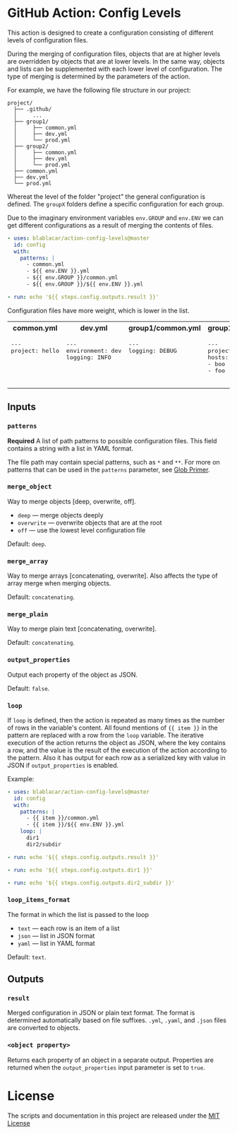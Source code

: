 # GitHub Action: Config Levels

This action is designed to create a configuration consisting of different levels of configuration files.

During the merging of configuration files, objects that are at higher levels are overridden by objects that are at lower levels.
In the same way, objects and lists can be supplemented with each lower level of configuration.
The type of merging is determined by the parameters of the action.

For example, we have the following file structure in our project:

```
project/
  ├── .github/
  │     ...
  ├── group1/
  │     ├── common.yml
  │     ├── dev.yml
  │     └── prod.yml
  ├── group2/
  │     ├── common.yml
  │     ├── dev.yml
  │     └── prod.yml
  ├── common.yml
  ├── dev.yml
  └── prod.yml
```

Whereat the level of the folder "project" the general configuration is defined.
The `groupX` folders define a specific configuration for each group.

Due to the imaginary environment variables `env.GROUP` and `env.ENV` we can get different configurations as a result of merging the contents of files.

```yml
- uses: blablacar/action-config-levels@master
  id: config
  with:
    patterns: |
      - common.yml
      - ${{ env.ENV }}.yml
      - ${{ env.GROUP }}/common.yml
      - ${{ env.GROUP }}/${{ env.ENV }}.yml

- run: echo '${{ steps.config.outputs.result }}'
```

Configuration files have more weight, which is lower in the list.

<table>
  <tr>
    <th>common.yml</th><th>dev.yml</th><th>group1/common.yml</th><th>group1/dev.yml</th><th>Result</th>
  </tr>
  <tr>
    <td valign="top">
<pre>
---
project: hello
</pre>
    </td><td valign="top">
<pre>
---
environment: dev
logging: INFO
</pre>
    </td><td valign="top">
<pre>
---
logging: DEBUG
</pre>
    </td><td valign="top">
<pre>
---
project: World
hosts:
- boo
- foo
</pre>
    </td><td valign="top">
<pre>
{
  "project": "World",
  "environment": "dev",
  "logging": "DEBUG",
  "hosts": ["boo", "foo"]
}
</pre>
    </td>
  </tr>
</table>

## Inputs

### `patterns`

**Required** A list of path patterns to possible configuration files.
This field contains a string with a list in YAML format.

The file path may contain special patterns, such as `*` and `**`.
For more on patterns that can be used in the `patterns` parameter, see [Glob Primer](https://github.com/isaacs/node-glob#glob-primer).

### `merge_object`

Way to merge objects [deep, overwrite, off].
- `deep` — merge objects deeply
- `overwrite` — overwrite objects that are at the root
- `off` — use the lowest level configuration file

Default: `deep`.

### `merge_array`

Way to merge arrays [concatenating, overwrite].
Also affects the type of array merge when merging objects.

Default: `concatenating`.

### `merge_plain`

Way to merge plain text [concatenating, overwrite].

Default: `concatenating`.

### `output_properties`

Output each property of the object as JSON.

Default: `false`.

### `loop`

If `loop` is defined, then the action is repeated as many times as the number of rows in the variable's content.
All found mentions of `{{ item }}` in the pattern are replaced with a row from the `loop` variable.
The iterative execution of the action returns the object as JSON, where the key contains a row,
and the value is the result of the execution of the action according to the pattern.
Also it has output for each row as a serialized key with value in JSON if `output_properties` is enabled.

Example:

```yml
- uses: blablacar/action-config-levels@master
  id: config
  with:
    patterns: |
      - {{ item }}/common.yml
      - {{ item }}/${{ env.ENV }}.yml
    loop: |
      dir1
      dir2/subdir

- run: echo '${{ steps.config.outputs.result }}'

- run: echo '${{ steps.config.outputs.dir1 }}'

- run: echo '${{ steps.config.outputs.dir2_subdir }}'
```

### `loop_items_format`

The format in which the list is passed to the loop
- `text` — each row is an item of a list
- `json` — list in JSON format
- `yaml` — list in YAML format

Default: `text`.

## Outputs

###  `result`

Merged configuration in JSON or plain text format.
The format is determined automatically based on file suffixes.
`.yml`, `.yaml`, and `.json` files are converted to objects.

### `<object property>`

Returns each property of an object in a separate output.
Properties are returned when the `output_properties` input parameter is set to `true`.

# License

The scripts and documentation in this project are released under the [MIT License](LICENSE)
